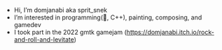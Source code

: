 - Hi, I’m domjanabi aka sprit_snek
- I’m interested in programming(🦀, C++), painting, composing, and gamedev
- I took part in the 2022 gmtk gamejam (https://domjanabi.itch.io/rock-and-roll-and-levitate)
